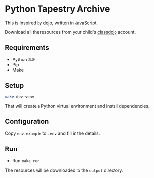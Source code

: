 # Python Tapestry Archive

This is inspired by [dojo](https://github.com/espiegel/dojo), written in JavaScript.

Download all the resources from your child's [classdojo](https://classdojo.com) account.

## Requirements

* Python 3.9
* Pip
* Make

## Setup

```bash
make dev-venv
```

That will create a Python virtual environment and install dependencies.

## Configuration

Copy `env.example` to `.env` and fill in the details.

## Run

* Run `make run`

The resources will be downloaded to the `output` directory.
